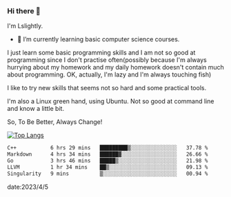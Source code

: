### Hi there 👋

I'm Lslightly.

- 🌱 I’m currently learning basic computer science courses.

I just learn some basic programming skills and I am not so good at programming since I don't practise often(possibly because I'm always hurrying about my homework and my daily homework doesn't contain much about programming. OK, actually, I'm lazy and I'm always touching fish)

I like to try new skills that seems not so hard and some practical tools.

I'm also a Linux green hand, using Ubuntu. Not so good at command line and know a little bit.

So, To Be Better, Always Change!

[![Top Langs](https://github-readme-stats.vercel.app/api/top-langs/?username=Lslightly&layout=compact)](https://github.com/anuraghazra/github-readme-stats)

<!--START_SECTION:waka-->

```txt
C++           6 hrs 29 mins   █████████▒░░░░░░░░░░░░░░░   37.78 %
Markdown      4 hrs 34 mins   ██████▓░░░░░░░░░░░░░░░░░░   26.66 %
Go            3 hrs 46 mins   █████▒░░░░░░░░░░░░░░░░░░░   21.98 %
LLVM          1 hr 34 mins    ██▒░░░░░░░░░░░░░░░░░░░░░░   09.13 %
Singularity   9 mins          ▒░░░░░░░░░░░░░░░░░░░░░░░░   00.94 %
```

<!--END_SECTION:waka-->

date:2023/4/5

